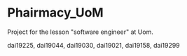 # Phairmacy_UoM

Project for the lesson "software engineer" at Uom.

dai19225,
dai19044,
dai19030,
dai19021,
dai19158,
dai19299
